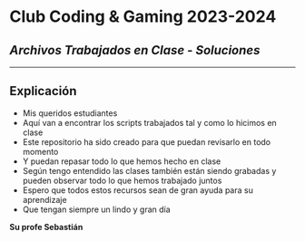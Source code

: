 # Club Coding & Gaming 2023-2024
## *Archivos Trabajados en Clase - Soluciones*

<hr>

## Explicación
- Mis queridos estudiantes
- Aquí van a encontrar los scripts trabajados tal y como lo hicimos en clase
- Este repositorio ha sido creado para que puedan revisarlo en todo momento
- Y puedan repasar todo lo que hemos hecho en clase
- Según tengo entendido las clases también están siendo grabadas y pueden observar todo lo que hemos trabajado juntos
- Espero que todos estos recursos sean de gran ayuda para su aprendizaje
- Que tengan siempre un lindo y gran día

**Su profe Sebastián**